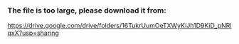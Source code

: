 ### The file is too large, please download it from:
https://drive.google.com/drive/folders/16TukrUumOeTXWyKiJh1D9KiD_pNRlqxX?usp=sharing
